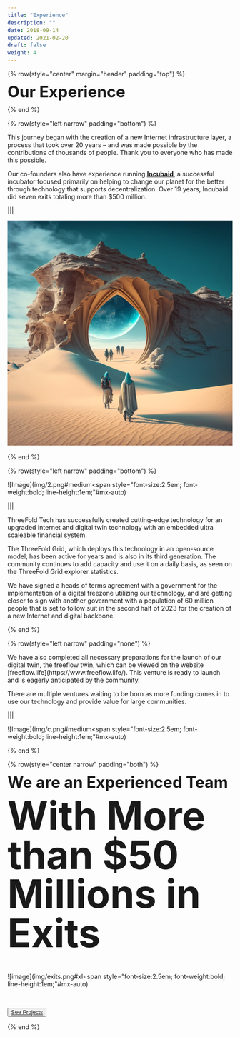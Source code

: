 ```yaml
---
title: "Experience"
description: ""
date: 2018-09-14
updated: 2021-02-20
draft: false
weight: 4
---
```



<div class="container mx-auto">

<!-- section 1 (co-found) -->

{% row(style="center" margin="header" padding="top") %}

<span style="font-size:2.5em; font-weight:bold; line-height:1em;"> Our Experience</span>

{% end %}

{% row(style="left narrow" padding="bottom") %}

<p>
This journey began with the creation of a new Internet infrastructure layer, a process that took over 20 years – and was made possible by the contributions of thousands of people. Thank you to everyone who has made this possible.

Our co-founders also have experience running <u>[__Incubaid__](https://incubaid.com)</u>, a successful incubator focused primarily on helping to change our planet for the better through technology that supports decentralization. Over 19 years, Incubaid did seven exits totaling more than $500 million.
</p>

|||

![Image](img/1.png#mx-auto)

{% end %}


{% row(style="left narrow" padding="bottom") %}

![Image](img/2.png#medium<span style="font-size:2.5em; font-weight:bold; line-height:1em;"#mx-auto)

|||

<p>
ThreeFold Tech has successfully created cutting-edge technology for an upgraded Internet and digital twin technology with an embedded ultra scaleable financial system.

The ThreeFold Grid, which deploys this technology in an open-source model, has been active for years and is also in its third generation. The community continues to add capacity and use it on a daily basis, as seen on the ThreeFold Grid explorer statistics.

We have signed a heads of terms agreement with a government for the implementation of a digital freezone utilizing our technology, and are getting closer to sign with another government with a population of 60 million people that is set to follow suit in the second half of 2023 for the creation of a new Internet and digital backbone.
</p>

{% end %}

{% row(style="left narrow" padding="none") %}

<p>
We have also completed all necessary preparations for the launch of our digital twin, the freeflow twin, which can be viewed on the website [freeflow.life](https://www.freeflow.life/). This venture is ready to launch and is eagerly anticipated by the community.

There are multiple ventures waiting to be born as more funding comes in to use our technology and provide value for large communities.
</p>

|||

![Image](img/c.png#medium<span style="font-size:2.5em; font-weight:bold; line-height:1em;"#mx-auto)

{% end %}


{% row(style="center narrow" padding="both") %}

<span style="font-size:2.5em; font-weight:bold; line-height:1em;"> We are an Experienced Team

<span style="font-size:2.5em; font-weight:bold; line-height:1em;"><span style="font-size:2.5em; font-weight:bold; line-height:1em;"> With More than $50 Millions in Exits

<br>

![image](img/exits.png#xl<span style="font-size:2.5em; font-weight:bold; line-height:1em;"#mx-auto)

<br>

<button style="font-size:0.9em">[See Projects](/projects/)</button>

{% end %}

</div>
